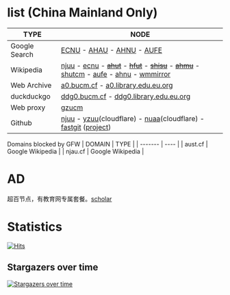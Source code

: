 # list (China Mainland Only)

| TYPE | NODE |
| ------- | ---- |
| Google Search |  [ECNU](https://search.ecnu.cf) - [AHAU](https://search.ahau.cf) - [AHNU](https://search.ahnu.cf) - [AUFE](https://search.aufe.cf:8088) |
| Wikipedia | [njuu](https://www.wikipedia.njuu.cf) - [ecnu](https://www.wikipedia.ecnu.cf)  - [~~ahut~~](https://www.wikipedia.ahut.cf) - [~~hfut~~](https://www.wikipedia.hfut.cf) - [~~shisu~~](https://www.wikipedia.shisu.cf) - [~~ahmu~~](https://www.wikipedia.ahmu.cf) - [shutcm](https://www.wikipedia.shutcm.cf) - [aufe](https://www.wikipedia.aufe.cf) - [ahnu](https://www.wikipedia.ahnu.cf) - [wmmirror](https://zh.wikipedia.wmmirror.live/wiki) |
| Web Archive | [a0.bucm.cf](https://a0.bucm.cf) - [a0.library.edu.eu.org](https://a0.library.edu.eu.org) |
| duckduckgo | [ddg0.bucm.cf](https://ddg0.bucm.cf) - [ddg0.library.edu.eu.org](https://ddg0.library.edu.eu.org)  |
| Web proxy | [gzucm](https://s0y8mjj8sr4ogndc.gzucm.cf/UfzZQucUqnENuZln.php) |
| Github | [njuu](https://hub.njuu.cf) - [yzuu](https://hub.yzuu.cf)(cloudflare) - [nuaa](https://hub.nuaa.cf)(cloudflare) - [fastgit](https://hub.fgit.cf) ([project](https://github.com/FastGitORG/document/tree/master))|


Domains blocked by GFW
| DOMAIN | TYPE |
| ------- | ---- |
| aust.cf | Google Wikipedia |
| njau.cf | Google Wikipedia |


# AD 
超百节点，有教育网专属套餐。[scholar](https://dashboard.scholar.eu.org/auth/register?code=librarycloud)

# Statistics
[![Hits](https://hits.seeyoufarm.com/api/count/incr/badge.svg?url=https%3A%2F%2Fgithub.com%2Flibrarycloud%2Flist%2F&count_bg=%2379C83D&title_bg=%23555555&icon=&icon_color=%23E7E7E7&title=hits&edge_flat=false)](https://hits.seeyoufarm.com)

## Stargazers over time

[![Stargazers over time](https://starchart.cc/librarycloud/list.svg)](https://starchart.cc/librarycloud/list)
